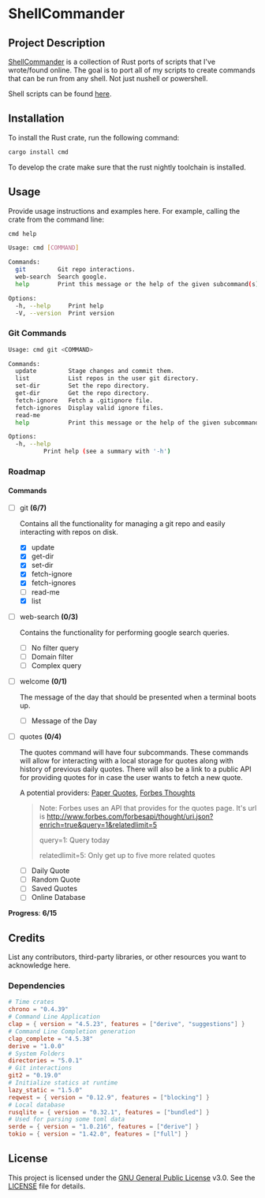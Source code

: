 # ShellCommander

## Project Description

[ShellCommander][repo-cmd] is a collection of Rust ports of scripts that I've wrote/found online. The goal is to port all of my scripts to create commands that can be run from any shell. Not just nushell or powershell.

Shell scripts can be found [here][repo-shell].

## Installation

To install the Rust crate, run the following command:

```sh
cargo install cmd
```

To develop the crate make sure that the rust nightly toolchain is installed.

## Usage

Provide usage instructions and examples here. For example, calling the crate from the command line:

```sh
cmd help

Usage: cmd [COMMAND]

Commands:
  git         Git repo interactions.
  web-search  Search google.
  help        Print this message or the help of the given subcommand(s)

Options:
  -h, --help     Print help
  -V, --version  Print version
```

### Git Commands

```sh
Usage: cmd git <COMMAND>

Commands:
  update         Stage changes and commit them.
  list           List repos in the user git directory.
  set-dir        Set the repo directory.
  get-dir        Get the repo directory.
  fetch-ignore   Fetch a .gitignore file.
  fetch-ignores  Display valid ignore files.
  read-me
  help           Print this message or the help of the given subcommand(s)

Options:
  -h, --help
          Print help (see a summary with '-h')
```

### Roadmap

#### Commands

- [ ] git **(6/7)**

    Contains all the functionality for managing a git repo and easily interacting with repos on disk.

  - [x] update
  - [x] get-dir
  - [x] set-dir
  - [x] fetch-ignore
  - [x] fetch-ignores
  - [ ] read-me
  - [x] list
- [ ] web-search **(0/3)**

    Contains the functionality for performing google search queries.

  - [ ] No filter query
  - [ ] Domain filter
  - [ ] Complex query
- [ ] welcome **(0/1)**

    The message of the day that should be presented when a terminal boots up.

  - [ ] Message of the Day
- [ ] quotes **(0/4)**
  
    The quotes command will have four subcommands. These commands will allow for interacting with a local storage for quotes along with history of previous daily quotes. There will also be a link to a public API for providing quotes for in case the user wants to fetch a new quote.

    A potential providers: [Paper Quotes][api-paper-quotes], [Forbes Thoughts][api-forbes]

    > Note:
    > Forbes uses an API that provides for the quotes page. It's url is http://www.forbes.com/forbesapi/thought/uri.json?enrich=true&query=1&relatedlimit=5
    >
    >query=1: Query today
    >
    >relatedlimit=5: Only get up to five more related quotes

  - [ ] Daily Quote
  - [ ] Random Quote
  - [ ] Saved Quotes
  - [ ] Online Database

**Progress**: **6/15**

## Credits

List any contributors, third-party libraries, or other resources you want to acknowledge here.

### Dependencies

```toml
# Time crates
chrono = "0.4.39"
# Command Line Application
clap = { version = "4.5.23", features = ["derive", "suggestions"] }
# Command Line Completion generation
clap_complete = "4.5.38"
derive = "1.0.0"
# System Folders
directories = "5.0.1"
# Git interactions
git2 = "0.19.0"
# Initialize statics at runtime
lazy_static = "1.5.0"
reqwest = { version = "0.12.9", features = ["blocking"] }
# Local database
rusqlite = { version = "0.32.1", features = ["bundled"] }
# Used for parsing some toml data 
serde = { version = "1.0.216", features = ["derive"] }
tokio = { version = "1.42.0", features = ["full"] }
```

## License

This project is licensed under the [GNU General Public License][license] v3.0. See the [LICENSE][license-file] file for details.

[repo-cmd]: https://github.com/Spyder337/cmd
[repo-shell]: https://github.com/Spyder337/nu-config
[api-paper-quotes]: https://paperquotes.com
[api-forbes]: https://www.forbes.com/quotes/1/
[license]: https://www.gnu.org/licenses/gpl-3.0.en.html
[license-file]: LICENSE.md
